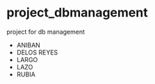 ﻿# project_dbmanagement
project for db management
 - ANIBAN
 - DELOS REYES
 - LARGO
 - LAZO
 - RUBIA
